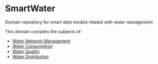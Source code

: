 # SmartWater
Domain repository for smart data models related with water management 

This domain compiles the subjects of:
- [Water Network Management](https://github.com/smart-data-models/dataModel.WaterNetworkManagement/tree/master)
- [Water Consumption](https://github.com/smart-data-models/dataModel.WaterConsumption/tree/master)
- [Water Quality](https://github.com/smart-data-models/dataModel.WaterQuality/tree/master)
- [Water Distribution](https://github.com/smart-data-models/dataModel.WaterDistribution/tree/master)
